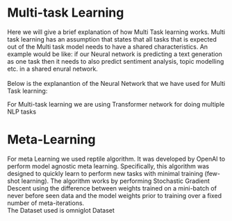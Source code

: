 <h1>Multi-task Learning</h1>
<p>Here we will give a brief explanation of how Multi Task learning works. Multi task learning has an assumption that states that all tasks that is expected out of the Multi task model needs to have a shared characteristics. An example would be like: if our Neural network is predicting a text generation as one task then it needs to also predict sentiment analysis, topic modelling etc. in a shared enural network.<br><br> Below is the explanantion of the Neural Network that we have used for Multi Task learning: </p>
<p>For Multi-task learning we are using Transformer network for doing multiple NLP tasks</p>


<h1>Meta-Learning</h1>
<p>For meta Learning we used reptile algorithm. It was developed by OpenAI to perform model agnostic meta learning. Specifically, this algorithm was designed to quickly learn to perform new tasks with minimal training (few-shot learning). The algorithm works by performing Stochastic Gradient Descent using the difference between weights trained on a mini-batch of never before seen data and the model weights prior to training over a fixed number of meta-iterations.<br>The Dataset used is omniglot Dataset</p>